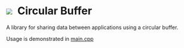 <h1><img src="https://i.imgur.com/koDw5Bd.png"> Circular Buffer</h1>
A library for sharing data between applications using a circular buffer.

Usage is demonstrated in [main.cpp](../master/SharedMemory/main.cpp)
